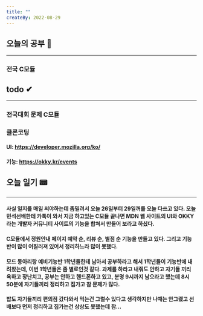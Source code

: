 ```yaml
---
title: ""
createBy: 2022-08-29
---
```

## 오늘의 공부 🎉
---
### 전국 C모듈

## todo ✔
---
### 전국대회 문제 C모듈 
### 클론코딩
#### UI: https://developer.mozilla.org/ko/
#### 기능: https://okky.kr/events

## 오늘 일기 📟
---
#### 사실 일지를 매일 써야하는데 좀밀려서 오늘 26일부터 29일꺼를 오늘 다쓰고 있다. 오늘 민석선배한테 카톡이 와서 지금 하고있는 C모듈 끝나면 MDN 웹 사이트의 UI와 OKKY라는 개발자 커뮤니티 사이트의 기능을 합쳐서 만들어 보라고 하셨다.
#### C모듈에서 정원안내 페이지 예약 순, 리뷰 순, 별점 순 기능을 만들고 있다. 그리고 기능반이 많이 어질러져 있어서 정리하느라 많이 못했다.
#### 모드 동아리랑 예비기능반 1학년들한테 남아서 공부하라고 해서 1학년들이 기능반에 내려왔는데, 이번 1학년들은 좀 별로인것 같다. 과제를 하라고 내줘도 안하고 자기들 끼리 욕하고 장난치고, 공부는 안하고 핸드폰하고 있고, 분명 9시까지 남으라고 했는데 8시 50분에 자기들끼리 정리하고 집가고 참 문제가 많다.
#### 밥도 자기들끼리 편의점 갔다와서 먹는건 그럴수 있다고 생각하지만 나때는 안그랬고 선배보다 먼저 정리하고 집가는건 상상도 못했는데 참...
